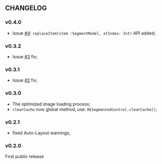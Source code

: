 ## CHANGELOG

### v0.4.0
- Issue [#4](https://github.com/sh-khashimov/RESegmentedControl/issues/4): `replaceItem(item :SegmentModel, atIndex: Int)` API added;

### v0.3.2

- Issue [#3](https://github.com/sh-khashimov/RESegmentedControl/issues/3) fix;

### v0.3.1

- Issue [#2](https://github.com/sh-khashimov/RESegmentedControl/issues/2) fix;

### v0.3.0
- The optimized image loading process;
- `clearCache` now global method, use: `RESegmentedControl.clearCache()`;

### v0.2.1
- fixed Auto-Layout warnings;

### v0.2.0

First public release

